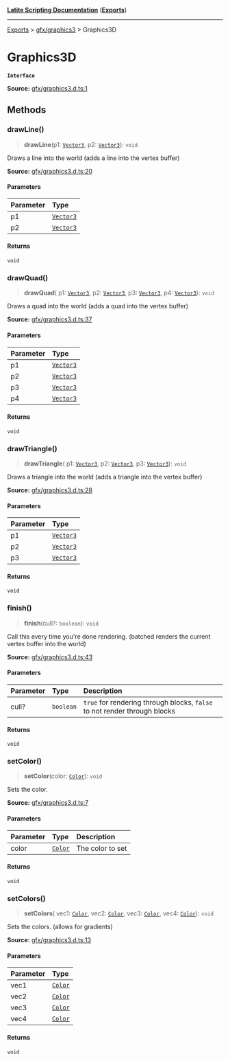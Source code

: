 [**Latite Scripting Documentation**](../../README.md) ([**Exports**](../../exports.md))

---

[Exports](../../exports.md) > [gfx/graphics3](../index.md) > Graphics3D

# Graphics3D

**`Interface`**

**Source:** [gfx/graphics3.d.ts:1](https://github.com/LatiteScripting/latitescripting.github.io/blob/e10e2da/definitions/gfx/graphics3.d.ts#L1)

## Methods

### drawLine()

> **drawLine**(p1: [`Vector3`](../../module.gfx_graphics/classes/class.Vector3.md), p2: [`Vector3`](../../module.gfx_graphics/classes/class.Vector3.md)): `void`

Draws a line into the world (adds a line into the vertex buffer)

**Source:** [gfx/graphics3.d.ts:20](https://github.com/LatiteScripting/latitescripting.github.io/blob/e10e2da/definitions/gfx/graphics3.d.ts#L20)

#### Parameters

| Parameter | Type                                                            |
| :-------- | :-------------------------------------------------------------- |
| p1        | [`Vector3`](../../module.gfx_graphics/classes/class.Vector3.md) |
| p2        | [`Vector3`](../../module.gfx_graphics/classes/class.Vector3.md) |

#### Returns

`void`

### drawQuad()

> **drawQuad**(
> p1: [`Vector3`](../../module.gfx_graphics/classes/class.Vector3.md),
> p2: [`Vector3`](../../module.gfx_graphics/classes/class.Vector3.md),
> p3: [`Vector3`](../../module.gfx_graphics/classes/class.Vector3.md),
> p4: [`Vector3`](../../module.gfx_graphics/classes/class.Vector3.md)): `void`

Draws a quad into the world (adds a quad into the vertex buffer)

**Source:** [gfx/graphics3.d.ts:37](https://github.com/LatiteScripting/latitescripting.github.io/blob/e10e2da/definitions/gfx/graphics3.d.ts#L37)

#### Parameters

| Parameter | Type                                                            |
| :-------- | :-------------------------------------------------------------- |
| p1        | [`Vector3`](../../module.gfx_graphics/classes/class.Vector3.md) |
| p2        | [`Vector3`](../../module.gfx_graphics/classes/class.Vector3.md) |
| p3        | [`Vector3`](../../module.gfx_graphics/classes/class.Vector3.md) |
| p4        | [`Vector3`](../../module.gfx_graphics/classes/class.Vector3.md) |

#### Returns

`void`

### drawTriangle()

> **drawTriangle**(
> p1: [`Vector3`](../../module.gfx_graphics/classes/class.Vector3.md),
> p2: [`Vector3`](../../module.gfx_graphics/classes/class.Vector3.md),
> p3: [`Vector3`](../../module.gfx_graphics/classes/class.Vector3.md)): `void`

Draws a triangle into the world (adds a triangle into the vertex buffer)

**Source:** [gfx/graphics3.d.ts:28](https://github.com/LatiteScripting/latitescripting.github.io/blob/e10e2da/definitions/gfx/graphics3.d.ts#L28)

#### Parameters

| Parameter | Type                                                            |
| :-------- | :-------------------------------------------------------------- |
| p1        | [`Vector3`](../../module.gfx_graphics/classes/class.Vector3.md) |
| p2        | [`Vector3`](../../module.gfx_graphics/classes/class.Vector3.md) |
| p3        | [`Vector3`](../../module.gfx_graphics/classes/class.Vector3.md) |

#### Returns

`void`

### finish()

> **finish**(cull?: `boolean`): `void`

Call this every time you're done rendering. (batched renders the current vertex buffer into the world)

**Source:** [gfx/graphics3.d.ts:43](https://github.com/LatiteScripting/latitescripting.github.io/blob/e10e2da/definitions/gfx/graphics3.d.ts#L43)

#### Parameters

| Parameter | Type      | Description                                                               |
| :-------- | :-------- | :------------------------------------------------------------------------ |
| cull?     | `boolean` | `true` for rendering through blocks, `false` to not render through blocks |

#### Returns

`void`

### setColor()

> **setColor**(color: [`Color`](../../module.gfx_graphics/classes/class.Color.md)): `void`

Sets the color.

**Source:** [gfx/graphics3.d.ts:7](https://github.com/LatiteScripting/latitescripting.github.io/blob/e10e2da/definitions/gfx/graphics3.d.ts#L7)

#### Parameters

| Parameter | Type                                                        | Description      |
| :-------- | :---------------------------------------------------------- | :--------------- |
| color     | [`Color`](../../module.gfx_graphics/classes/class.Color.md) | The color to set |

#### Returns

`void`

### setColors()

> **setColors**(
> vec1: [`Color`](../../module.gfx_graphics/classes/class.Color.md),
> vec2: [`Color`](../../module.gfx_graphics/classes/class.Color.md),
> vec3: [`Color`](../../module.gfx_graphics/classes/class.Color.md),
> vec4: [`Color`](../../module.gfx_graphics/classes/class.Color.md)): `void`

Sets the colors. (allows for gradients)

**Source:** [gfx/graphics3.d.ts:13](https://github.com/LatiteScripting/latitescripting.github.io/blob/e10e2da/definitions/gfx/graphics3.d.ts#L13)

#### Parameters

| Parameter | Type                                                        |
| :-------- | :---------------------------------------------------------- |
| vec1      | [`Color`](../../module.gfx_graphics/classes/class.Color.md) |
| vec2      | [`Color`](../../module.gfx_graphics/classes/class.Color.md) |
| vec3      | [`Color`](../../module.gfx_graphics/classes/class.Color.md) |
| vec4      | [`Color`](../../module.gfx_graphics/classes/class.Color.md) |

#### Returns

`void`
